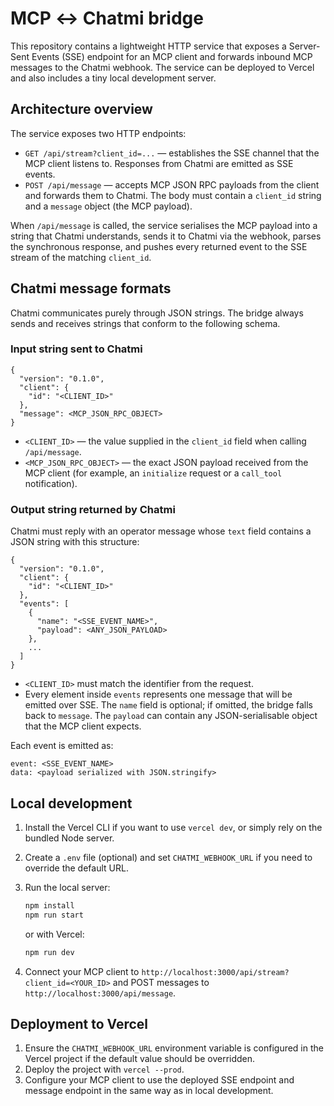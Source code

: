 # MCP ↔ Chatmi bridge

This repository contains a lightweight HTTP service that exposes a Server-Sent Events (SSE) endpoint for an MCP client and forwards inbound MCP messages to the Chatmi webhook. The service can be deployed to Vercel and also includes a tiny local development server.

## Architecture overview

The service exposes two HTTP endpoints:

- `GET /api/stream?client_id=...` — establishes the SSE channel that the MCP client listens to. Responses from Chatmi are emitted as SSE events.
- `POST /api/message` — accepts MCP JSON RPC payloads from the client and forwards them to Chatmi. The body must contain a `client_id` string and a `message` object (the MCP payload).

When `/api/message` is called, the service serialises the MCP payload into a string that Chatmi understands, sends it to Chatmi via the webhook, parses the synchronous response, and pushes every returned event to the SSE stream of the matching `client_id`.

## Chatmi message formats

Chatmi communicates purely through JSON strings. The bridge always sends and receives strings that conform to the following schema.

### Input string sent to Chatmi


```
{
  "version": "0.1.0",
  "client": {
    "id": "<CLIENT_ID>"
  },
  "message": <MCP_JSON_RPC_OBJECT>
}
```

- `<CLIENT_ID>` — the value supplied in the `client_id` field when calling `/api/message`.
- `<MCP_JSON_RPC_OBJECT>` — the exact JSON payload received from the MCP client (for example, an `initialize` request or a `call_tool` notification).



### Output string returned by Chatmi

Chatmi must reply with an operator message whose `text` field contains a JSON string with this structure:

```
{
  "version": "0.1.0",
  "client": {
    "id": "<CLIENT_ID>"
  },
  "events": [
    {
      "name": "<SSE_EVENT_NAME>",
      "payload": <ANY_JSON_PAYLOAD>
    },
    ...
  ]
}
```

- `<CLIENT_ID>` must match the identifier from the request.
- Every element inside `events` represents one message that will be emitted over SSE. The `name` field is optional; if omitted, the bridge falls back to `message`. The `payload` can contain any JSON-serialisable object that the MCP client expects.


Each event is emitted as:

```
event: <SSE_EVENT_NAME>
data: <payload serialized with JSON.stringify>
```

## Local development

1. Install the Vercel CLI if you want to use `vercel dev`, or simply rely on the bundled Node server.
2. Create a `.env` file (optional) and set `CHATMI_WEBHOOK_URL` if you need to override the default URL.
3. Run the local server:

   ```bash
   npm install
   npm run start
   ```

   or with Vercel:

   ```bash
   npm run dev
   ```

4. Connect your MCP client to `http://localhost:3000/api/stream?client_id=<YOUR_ID>` and POST messages to `http://localhost:3000/api/message`.

## Deployment to Vercel

1. Ensure the `CHATMI_WEBHOOK_URL` environment variable is configured in the Vercel project if the default value should be overridden.
2. Deploy the project with `vercel --prod`.
3. Configure your MCP client to use the deployed SSE endpoint and message endpoint in the same way as in local development.
